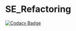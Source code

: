 # SE_Refactoring

[![Codacy Badge](https://api.codacy.com/project/badge/Grade/3fe1c874e47442769c0933a4a2e37fdc)](https://app.codacy.com/gh/felixhir/SE_Refactoring?utm_source=github.com&utm_medium=referral&utm_content=felixhir/SE_Refactoring&utm_campaign=Badge_Grade_Settings)